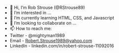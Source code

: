 - 👋 Hi, I’m Rob Strouse (@RStrouse89)
- 👀 I’m interested in ...
- 🌱 I’m currently learning HTML, CSS, and Javascript
- 💞️ I’m looking to collaborate on ...
- 📫 How to reach me:
- Twitter - @mightyman1989
- Email - Robert.Strouse1989@yahoo.com
- LinkedIn - linkedin.com/in/robert-strouse-11092016

<!---
RStrouse89/RStrouse89 is a ✨ special ✨ repository because its `README.md` (this file) appears on your GitHub profile.
You can click the Preview link to take a look at your changes.
--->
